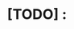 ---
name: Developer TODO
about: Developers use this for cataloging TODOs
title: "[TODO] : <todo description>"
labels: todo
---